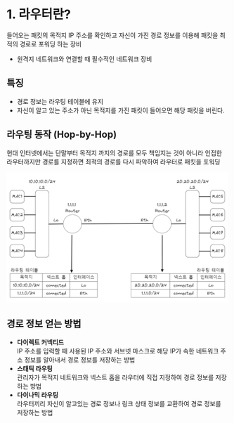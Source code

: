 # **1. 라우터란?**

들어오는 패킷의 목적지 IP 주소를 확인하고 자신이 가진 경로 정보를 이용해 패킷을 최적의 경로로 포워딩 하는 장비

- 원격지 네트워크와 연결할 때 필수적인 네트워크 장비

## 특징

- 경로 정보는 라우팅 테이블에 유지
- 자신이 알고 있는 주소가 아닌 목적지를 가진 패킷이 들어오면 해당 패킷을 버린다.

## 라우팅 동작 (Hop-by-Hop)

현대 인터넷에서는 단말부터 목적지 까지의 경로를 모두 책임지는 것이 아니라 인접한 라우터까지만 경로를 지정하면 최적의 경로를 다시 파악하여 라우터로 패킷을 포워딩

<img src = "/assets/Pasted image 20231102173920.png">

## 경로 정보 얻는 방법

- **다이렉트 커넥티드**   
  IP 주소를 입력할 때 사용된 IP 주소와 서브넷 마스크로 해당 IP가 속한 네트워크 주소 정보를 알아내서 경로 정보를 저장하는 방법
- **스태틱 라우팅**   
  관리자가 목적지 네트워크와 넥스트 홉을 라우터에 직접 지정하여 경로 정보를 저장하는 방법
- **다이나믹 라우팅**   
  라우터끼리 자신이 알고있는 경로 정보나 링크 상태 정보를 교환하여 경로 정보를 저장하는 방법
